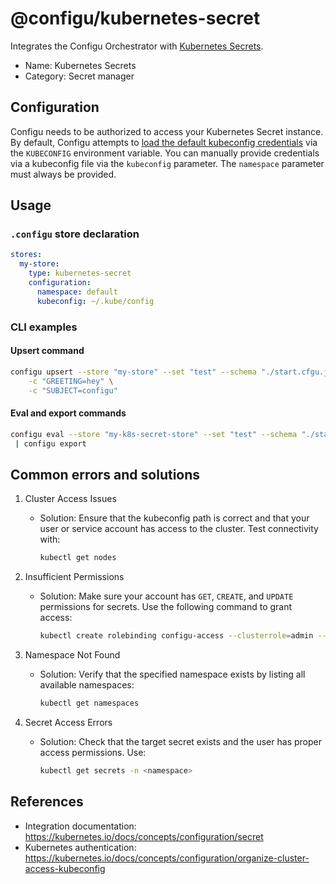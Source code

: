 # @configu/kubernetes-secret

Integrates the Configu Orchestrator with [Kubernetes Secrets](https://kubernetes.io/docs/concepts/configuration/secret/).

- Name: Kubernetes Secrets
- Category: Secret manager

## Configuration

Configu needs to be authorized to access your Kubernetes Secret instance. By default, Configu attempts to [load the default kubeconfig credentials](https://kubernetes.io/docs/concepts/configuration/organize-cluster-access-kubeconfig/#the-kubeconfig-environment-variable) via the `KUBECONFIG` environment variable. You can manually provide credentials via a kubeconfig file via the `kubeconfig` parameter. The `namespace` parameter must always be provided.

## Usage

### `.configu` store declaration

```yaml
stores:
  my-store:
    type: kubernetes-secret
    configuration:
      namespace: default
      kubeconfig: ~/.kube/config
```

### CLI examples

#### Upsert command

```bash
configu upsert --store "my-store" --set "test" --schema "./start.cfgu.json" \
    -c "GREETING=hey" \
    -c "SUBJECT=configu"
```

#### Eval and export commands

```bash
configu eval --store "my-k8s-secret-store" --set "test" --schema "./start.cfgu.json" \
 | configu export
```

## Common errors and solutions

1. Cluster Access Issues

   - Solution: Ensure that the kubeconfig path is correct and that your user or service account has access to the cluster. Test connectivity with:
     ```bash
     kubectl get nodes
     ```

2. Insufficient Permissions

   - Solution: Make sure your account has `GET`, `CREATE`, and `UPDATE` permissions for secrets. Use the following command to grant access:
     ```bash
     kubectl create rolebinding configu-access --clusterrole=admin --serviceaccount=default:default
     ```

3. Namespace Not Found

   - Solution: Verify that the specified namespace exists by listing all available namespaces:
     ```bash
     kubectl get namespaces
     ```

4. Secret Access Errors
   - Solution: Check that the target secret exists and the user has proper access permissions. Use:
     ```bash
     kubectl get secrets -n <namespace>
     ```

## References

- Integration documentation: https://kubernetes.io/docs/concepts/configuration/secret
- Kubernetes authentication: https://kubernetes.io/docs/concepts/configuration/organize-cluster-access-kubeconfig

